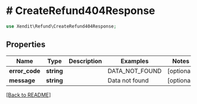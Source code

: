 # # CreateRefund404Response


```php
use Xendit\Refund\CreateRefund404Response;
```

## Properties

Name | Type | Description | Examples | Notes
------------ | ------------- | ------------- | ------------- | ------------- 
**error_code** | **string** |  | DATA_NOT_FOUND |  [optional]
**message** | **string** |  | Data not found |  [optional]

[[Back to README]](../../README.md)
